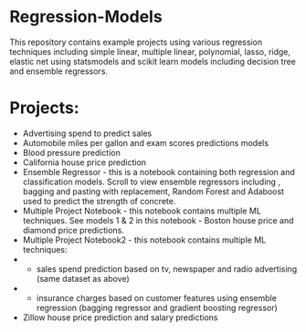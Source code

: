 # Regression-Models
This repository contains example projects using various regression techniques including simple linear, multiple linear, polynomial, lasso, ridge, elastic net using statsmodels and scikit learn models including decision tree and ensemble regressors.

# Projects:
* Advertising spend to predict sales
* Automobile miles per gallon and exam scores predictions models
* Blood pressure prediction
* California house price prediction
* Ensemble Regressor - this is a notebook containing both regression and classification models. Scroll to view ensemble regressors including , bagging and pasting with replacement, Random Forest and Adaboost used to predict the strength of concrete.
* Multiple Project Notebook - this notebook contains multiple ML techniques. See models 1 & 2 in this notebook - Boston house price and diamond price predictions.
* Multiple Project Notebook2 - this notebook contains multiple ML techniques:
* - sales spend prediction based on tv, newspaper and radio advertising (same dataset as above)
* - insurance charges based on customer features using ensemble regression (bagging regressor and gradient boosting regressor)
* Zillow house price prediction and salary predictions
